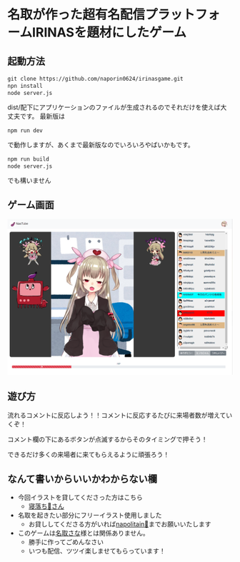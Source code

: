 # 名取が作った超有名配信プラットフォームIRINASを題材にしたゲーム

## 起動方法
```
git clone https://github.com/naporin0624/irinasgame.git
npn install
node server.js
```
dist/配下にアプリケーションのファイルが生成されるのでそれだけを使えば大丈夫です。
最新版は
```
npm run dev
```
で動作しますが、あくまで最新版なのでいろいろやばいかもです。
```
npm run build
node server.js
```
でも構いません
## ゲーム画面
![ゲーム画面](static/img/game1.PNG)

## 遊び方
流れるコメントに反応しよう！！コメントに反応するたびに来場者数が増えていくぞ！

コメント欄の下にあるボタンが点滅するからそのタイミングで押そう！

できるだけ多くの来場者に来てもらえるように頑張ろう！

## なんて書いからいいかわからない欄
- 今回イラストを貸してくださった方はこちら
	- [寝落ち🍆さん](https://twitter.com/zuho_cpp)
- 名取を起きたい部分にフリーイラスト使用しました
	 - お貸ししてくださる方がいれば[napolitain🍆](https://twitter.com/naporin24690)までお願いいたします
- このゲームは[名取さな](https://twitter.com/sana_natori)様とは関係ありません。
	- 勝手に作ってごめんなさい
	- いつも配信、ツツイ楽しませてもらっています！